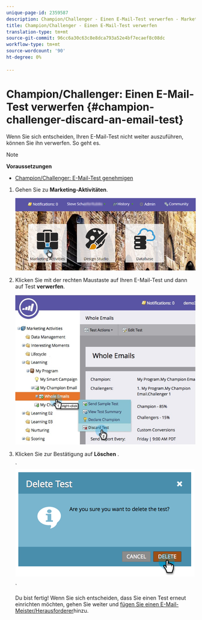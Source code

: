 ```yaml
---
unique-page-id: 2359587
description: Champion/Challenger - Einen E-Mail-Test verwerfen - Marketing Docs - Produktdokumentation
title: Champion/Challenger - Einen E-Mail-Test verwerfen
translation-type: tm+mt
source-git-commit: 96cc6a30c63c8e8dca793a52e4bf7ecaef8c08dc
workflow-type: tm+mt
source-wordcount: '90'
ht-degree: 0%

---
```



# Champion/Challenger: Einen E-Mail-Test verwerfen {#champion-challenger-discard-an-email-test}

Wenn Sie sich entscheiden, Ihren E-Mail-Test nicht weiter auszuführen, können Sie ihn verwerfen. So geht es.

>[!NOTE]
>
>**Voraussetzungen**
>
>* [Champion/Challenger: E-Mail-Test genehmigen](champion-challenger-approve-your-email-test.md)

>



1. Gehen Sie zu **Marketing-Aktivitäten**.

   ![](assets/login-marketing-activities-3.png)

1. Klicken Sie mit der rechten Maustaste auf Ihren E-Mail-Test und dann auf Test **verwerfen**.

   ![](assets/champion5.jpg)

1. Klicken Sie zur Bestätigung auf **Löschen** .

   ` ![](assets/image2014-9-15-14-3a17-3a11.png)

   `

   Du bist fertig! Wenn Sie sich entscheiden, dass Sie einen Test erneut einrichten möchten, gehen Sie weiter und [fügen Sie einen E-Mail-Meister/Herausforderer](add-an-email-champion-challenger.md)hinzu.

